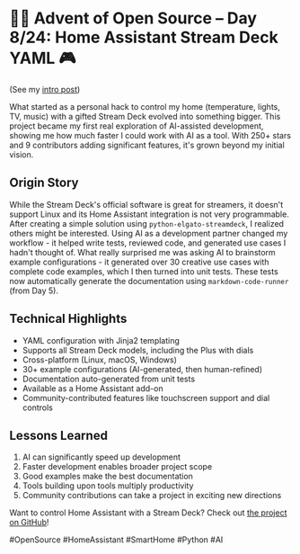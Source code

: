 # 🎄🎁 Advent of Open Source – Day 8/24: Home Assistant Stream Deck YAML 🎮

(See my [intro post](https://www.linkedin.com/posts/basnijholt_advent-of-open-source-celebrating-activity-7269075513002909697-M89J))

What started as a personal hack to control my home (temperature, lights, TV, music) with a gifted Stream Deck evolved into something bigger. This project became my first real exploration of AI-assisted development, showing me how much faster I could work with AI as a tool. With 250+ stars and 9 contributors adding significant features, it's grown beyond my initial vision.

## Origin Story
While the Stream Deck's official software is great for streamers, it doesn't support Linux and its Home Assistant integration is not very programmable. After creating a simple solution using `python-elgato-streamdeck`, I realized others might be interested. Using AI as a development partner changed my workflow - it helped write tests, reviewed code, and generated use cases I hadn't thought of. What really surprised me was asking AI to brainstorm example configurations - it generated over 30 creative use cases with complete code examples, which I then turned into unit tests. These tests now automatically generate the documentation using `markdown-code-runner` (from Day 5).

## Technical Highlights
* YAML configuration with Jinja2 templating
* Supports all Stream Deck models, including the Plus with dials
* Cross-platform (Linux, macOS, Windows)
* 30+ example configurations (AI-generated, then human-refined)
* Documentation auto-generated from unit tests
* Available as a Home Assistant add-on
* Community-contributed features like touchscreen support and dial controls

## Lessons Learned
1. AI can significantly speed up development
2. Faster development enables broader project scope
3. Good examples make the best documentation
4. Tools building upon tools multiply productivity
5. Community contributions can take a project in exciting new directions

Want to control Home Assistant with a Stream Deck? Check out [the project on GitHub](https://github.com/basnijholt/home-assistant-streamdeck-yaml)!

#OpenSource #HomeAssistant #SmartHome #Python #AI